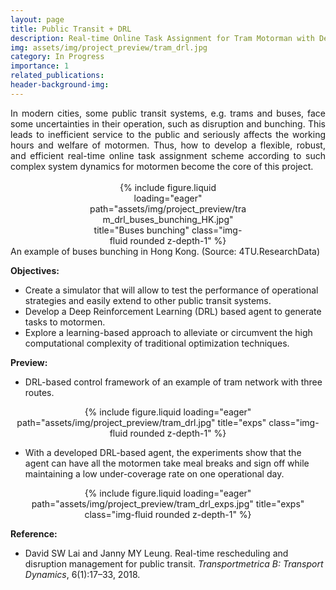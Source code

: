 ```yaml
---
layout: page
title: Public Transit + DRL
description: Real-time Online Task Assignment for Tram Motorman with Deep Reinforcement Learning @PolyU, Hong Kong
img: assets/img/project_preview/tram_drl.jpg
category: In Progress
importance: 1
related_publications:
header-background-img:
---
```


<div style="text-align: justify;">
In modern cities, some public transit systems, e.g. trams and buses, face some uncertainties in their operation, such as disruption and bunching. This leads to inefficient service to the public and seriously affects the working hours and welfare of motormen. Thus, how to develop a flexible, robust, and efficient real-time online task assignment scheme according to such complex system dynamics for motormen become the core of this project.
</div>
<br>
<div class="row">
    <div class="col-sm-3 mt-md-0"></div>
    <div class="col-sm-6 mt-md-0" style="text-align: center;">
        <div style="width: 50%; margin: auto;">
            {% include figure.liquid loading="eager" path="assets/img/project_preview/tram_drl_buses_bunching_HK.jpg" title="Buses bunching" class="img-fluid rounded z-depth-1" %}
        </div>
    </div>
    <div class="col-sm-3 mt-md-0"></div>
</div>
<div class="caption">
    An example of buses bunching in Hong Kong. (Source: 4TU.ResearchData)
</div>

**Objectives:**

- Create a simulator that will allow to test the performance of operational strategies and easily extend to other public transit systems.
- Develop a Deep Reinforcement Learning (DRL) based agent to generate tasks to motormen.
- Explore a learning-based approach to alleviate or circumvent the high computational complexity of traditional optimization techniques.

**Preview:**

- DRL-based control framework of an example of tram network with three routes.
<div class="row">
    <div class="col-sm-2 mt-md-0"></div>
    <div class="col-sm-8 mt-md-0" style="text-align: center;">
        <div style="margin: auto;">
            {% include figure.liquid loading="eager" path="assets/img/project_preview/tram_drl.jpg" title="exps" class="img-fluid rounded z-depth-1" %}
        </div>
    </div>
    <div class="col-sm-2 mt-md-0"></div>
</div>

- With a developed DRL-based agent, the experiments show that the agent can have all the motormen take meal breaks and sign off while maintaining a low under-coverage rate on one operational day.
<div class="row">
    <div class="col-sm-2 mt-md-0"></div>
    <div class="col-sm-8 mt-md-0" style="text-align: center;">
        <div style="margin: auto;">
            {% include figure.liquid loading="eager" path="assets/img/project_preview/tram_drl_exps.jpg" title="exps" class="img-fluid rounded z-depth-1" %}
        </div>
    </div>
    <div class="col-sm-2 mt-md-0"></div>
</div>

**Reference:**

- David SW Lai and Janny MY Leung. Real-time rescheduling and disruption management for public transit. _Transportmetrica B: Transport Dynamics_, 6(1):17–33, 2018.

